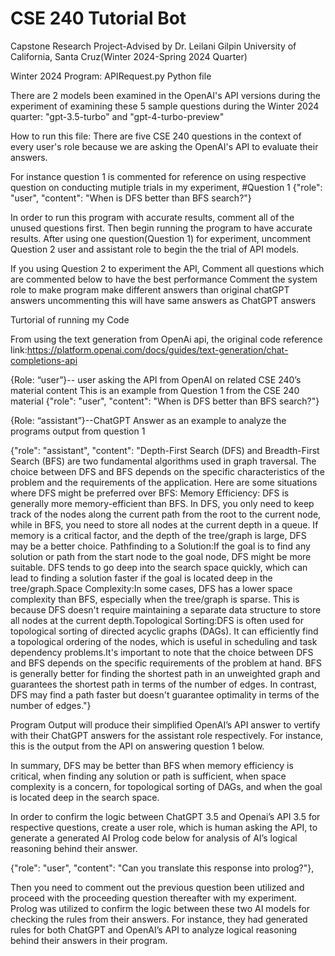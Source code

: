 # CSE 240 Tutorial Bot 
Capstone Research Project-Advised by Dr. Leilani Gilpin University of California, Santa Cruz(Winter 2024-Spring 2024 Quarter)


Winter 2024 Program: APIRequest.py Python file

There are 2 models been examined in the OpenAI's API versions during the experiment of examining these 5 sample questions during the Winter 2024 quarter: "gpt-3.5-turbo" and "gpt-4-turbo-preview"

How to run this file:
There are five CSE 240 questions in the context of every user's role because we are asking the OpenAI's API to evaluate their answers. 

For instance question 1 is commented for reference on using respective question on conducting mutiple trials in my experiment,
#Question 1
{"role": "user", "content": "When is DFS better than BFS search?"}

In order to run this program with accurate results, comment all of the unused questions first. Then begin running the program to have 
accurate results. After using one question(Question 1) for experiment, uncomment Question 2 user and assistant role to begin the the trial
of API models.

If you using Question 2 to experiment the API, Comment all questions which are commented below to have the best performance 
Comment the system role to make program make different answers than original chatGPT answers uncommenting this will have same answers as ChatGPT answers

Turtorial of running my Code

From using the text generation from OpenAi api, the original code reference link:https://platform.openai.com/docs/guides/text-generation/chat-completions-api

{Role: “user”}-- user asking the API from OpenAI on related CSE 240’s material content
This is an example from Question 1 from the CSE 240 material
{"role": "user", "content": "When is DFS better than BFS search?"}

{Role: “assistant”}--ChatGPT Answer as an example to analyze the programs output from question 1

{"role": "assistant", "content": "Depth-First Search (DFS) and Breadth-First Search (BFS) are two fundamental algorithms used in graph traversal. The choice between DFS and BFS depends on the specific characteristics of the problem and the requirements of the application. Here are some situations where DFS might be preferred over BFS: Memory Efficiency:  DFS is generally more memory-efficient than BFS. In DFS, you only need to keep track of the nodes along the current path from the root to the current node, while in BFS, you need to store all nodes at the current depth in a queue. If memory is a critical factor, and the depth of the tree/graph is large, DFS may be a better choice. Pathfinding to a Solution:If the goal is to find any solution or path from the start node to the goal node, DFS might be more suitable. DFS tends to go deep into the search space quickly, which can lead to finding a solution faster if the goal is located deep in the tree/graph.Space Complexity:In some cases, DFS has a lower space complexity than BFS, especially when the tree/graph is sparse. This is because DFS doesn't require maintaining a separate data structure to store all nodes at the current depth.Topological Sorting:DFS is often used for topological sorting of directed acyclic graphs (DAGs). It can efficiently find a topological ordering of the nodes, which is useful in scheduling and task dependency problems.It's important to note that the choice between DFS and BFS depends on the specific requirements of the problem at hand. BFS is generally better for finding the shortest path in an unweighted graph and guarantees the shortest path in terms of the number of edges. In contrast, DFS may find a path faster but doesn't guarantee optimality in terms of the number of edges."}

Program Output will produce their simplified OpenAI’s API answer to vertify with their ChatGPT answers for the assistant role respectively. For instance, this is the output from the API on answering question 1 below.

In summary, DFS may be better than BFS when memory efficiency is critical, when finding any solution or path is sufficient, when space complexity is a concern, for topological sorting of DAGs, and when the goal is located deep in the search space.

In order to confirm the logic between ChatGPT 3.5 and Openai’s API 3.5 for respective questions, create a user role, which is human asking the API, to generate a generated AI Prolog code below for analysis of AI’s logical reasoning behind their answer.

{"role": "user", "content": "Can you translate this response into prolog?"},

Then you need to comment out the previous question been utilized and proceed with the proceeding question thereafter with my experiment. 
Prolog was utilized to confirm the logic between these two AI models for checking the rules from their answers. For instance, they had generated rules for both ChatGPT and OpenAI’s API to analyze logical reasoning behind their answers in their program. 


